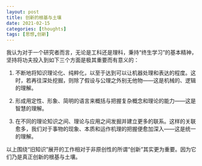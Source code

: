 ```yaml
---
layout: post
title: 创新的根基与土壤
date: 2021-02-15
categories: [thoughts]
tags: [思想,创新]
---
```


我认为对于一个研究者而言，无论是工科还是理科，秉持“终生学习”的基本精神，坚持将功夫投入到如下三个方面是极其重要而有意义的：

1. 不断地将知识理论化、纯粹化，以至于达到可以让机器处理和表达的程度。这时，若再往深处挖掘，则除了假设与公理之外别无他物——这是机械的、逻辑的理解。

2. 形成用定性、形象、简明的语言来概括与把握复杂概念和理论的能力——这是智慧的理解。

3. 在不同的理论知识之间、理论与应用之间发掘并建立更多的联系。这样的关联愈多，我们对于事物的现象、本质和运作机理的把握便愈加深入——这是统一的理解。

以上围绕“旧知识”展开的工作相对于非原创性的所谓“创新”其实更为重要。因为它们乃是真正创新的根基与土壤。
